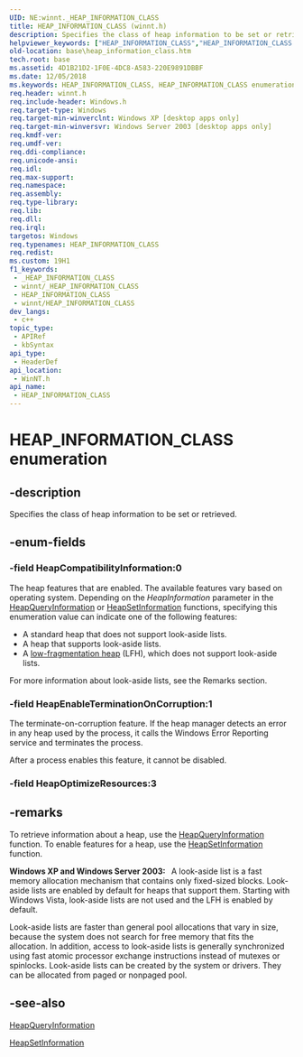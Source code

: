 ```yaml
---
UID: NE:winnt._HEAP_INFORMATION_CLASS
title: HEAP_INFORMATION_CLASS (winnt.h)
description: Specifies the class of heap information to be set or retrieved.
helpviewer_keywords: ["HEAP_INFORMATION_CLASS","HEAP_INFORMATION_CLASS enumeration","HeapCompatibilityInformation","HeapEnableTerminationOnCorruption","base.heap_information_class","winnt/HEAP_INFORMATION_CLASS","winnt/HeapCompatibilityInformation","winnt/HeapEnableTerminationOnCorruption"]
old-location: base\heap_information_class.htm
tech.root: base
ms.assetid: 4D1B21D2-1F0E-4DC8-A583-220E9891DBBF
ms.date: 12/05/2018
ms.keywords: HEAP_INFORMATION_CLASS, HEAP_INFORMATION_CLASS enumeration, HeapCompatibilityInformation, HeapEnableTerminationOnCorruption, base.heap_information_class, winnt/HEAP_INFORMATION_CLASS, winnt/HeapCompatibilityInformation, winnt/HeapEnableTerminationOnCorruption
req.header: winnt.h
req.include-header: Windows.h
req.target-type: Windows
req.target-min-winverclnt: Windows XP [desktop apps only]
req.target-min-winversvr: Windows Server 2003 [desktop apps only]
req.kmdf-ver: 
req.umdf-ver: 
req.ddi-compliance: 
req.unicode-ansi: 
req.idl: 
req.max-support: 
req.namespace: 
req.assembly: 
req.type-library: 
req.lib: 
req.dll: 
req.irql: 
targetos: Windows
req.typenames: HEAP_INFORMATION_CLASS
req.redist: 
ms.custom: 19H1
f1_keywords:
 - _HEAP_INFORMATION_CLASS
 - winnt/_HEAP_INFORMATION_CLASS
 - HEAP_INFORMATION_CLASS
 - winnt/HEAP_INFORMATION_CLASS
dev_langs:
 - c++
topic_type:
 - APIRef
 - kbSyntax
api_type:
 - HeaderDef
api_location:
 - WinNT.h
api_name:
 - HEAP_INFORMATION_CLASS
---
```


# HEAP_INFORMATION_CLASS enumeration


## -description

Specifies the class of heap information to be set or retrieved.

## -enum-fields

### -field HeapCompatibilityInformation:0

The heap features that are enabled. The available features vary based on operating system. Depending on the <i>HeapInformation</i> parameter in the <a href="/windows/desktop/api/heapapi/nf-heapapi-heapqueryinformation">HeapQueryInformation</a> or <a href="/windows/desktop/api/heapapi/nf-heapapi-heapsetinformation">HeapSetInformation</a> functions, specifying this enumeration value can indicate one of the following features:

<ul>
<li>A standard heap that does not support look-aside lists.</li>
<li>A heap that supports look-aside lists.</li>
<li>A <a href="/windows/desktop/Memory/low-fragmentation-heap">low-fragmentation heap</a> (LFH), which does not support look-aside lists.</li>
</ul>
For more information about look-aside lists, see the Remarks section.

### -field HeapEnableTerminationOnCorruption:1

The terminate-on-corruption feature. If the heap manager detects an error in any heap used by the 
         process, it calls the Windows Error Reporting service and terminates the process.

After a process enables this feature, it cannot be disabled.

### -field HeapOptimizeResources:3

## -remarks

To retrieve information about a heap, use the <a href="/windows/desktop/api/heapapi/nf-heapapi-heapqueryinformation">HeapQueryInformation</a> function. To enable features for a heap, use the 
<a href="/windows/desktop/api/heapapi/nf-heapapi-heapsetinformation">HeapSetInformation</a> function.

<b>Windows XP and Windows Server 2003:  </b> A look-aside list is a fast memory allocation mechanism that contains only fixed-sized blocks. Look-aside lists are enabled by default for heaps that support them. Starting with Windows Vista, look-aside lists are not used and the LFH is enabled by default.

Look-aside lists are faster than general pool allocations that vary in size, because the system does not search for free memory that fits the allocation. In addition, access to look-aside lists is generally synchronized using fast atomic processor exchange instructions instead of mutexes or spinlocks. Look-aside lists can be created by the system or drivers. They can be allocated from paged or nonpaged pool.

## -see-also

<a href="/windows/desktop/api/heapapi/nf-heapapi-heapqueryinformation">HeapQueryInformation</a>



<a href="/windows/desktop/api/heapapi/nf-heapapi-heapsetinformation">HeapSetInformation</a>
